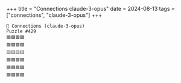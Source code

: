 +++
title = "Connections claude-3-opus"
date = 2024-08-13
tags = ["connections", "claude-3-opus"]
+++

```text
🤖 Connections (claude-3-opus) 
Puzzle #429
🟦🟩🟩🟩
🟩🟩🟩🟩
🟨🟨🟨🟨
🟦🟦🟪🟦
🟦🟦🟦🟪
🟦🟪🟦🟪
```
